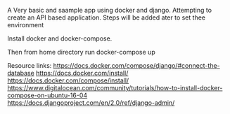A Very basic and saample app using docker and django.
Attempting to create an API based application.
Steps will be added ater to set thee environment


Install docker and docker-compose.

Then from home directory run
 docker-compose up


Resource links:
https://docs.docker.com/compose/django/#connect-the-database
https://docs.docker.com/install/
https://docs.docker.com/compose/install/
https://www.digitalocean.com/community/tutorials/how-to-install-docker-compose-on-ubuntu-16-04
https://docs.djangoproject.com/en/2.0/ref/django-admin/
